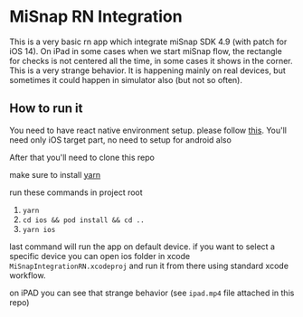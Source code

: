 # MiSnap RN Integration

This is a very basic rn app which integrate miSnap SDK 4.9 (with patch for iOS 14).
On iPad in some cases when we start miSnap flow, the rectangle for checks is not centered all the time, in some cases it shows in the corner. This is a very strange behavior. It is happening mainly on real devices, but sometimes it could happen in simulator also (but not so often).

## How to run it

You need to have react native environment setup. please follow [this](https://reactnative.dev/docs/environment-setup).
You'll need only iOS target part, no need to setup for android also

After that you'll need to clone this repo

make sure to install [yarn](https://classic.yarnpkg.com/lang/en/docs/install/#mac-stable)

run these commands in project root

1. `yarn`
2. `cd ios && pod install && cd ..`
3. `yarn ios`

last command will run the app on default device. if you want to select a specific device you can open ios folder in xcode `MiSnapIntegrationRN.xcodeproj` and run it from there using standard xcode workflow.

on iPAD you can see that strange behavior (see `ipad.mp4` file attached in this repo)
